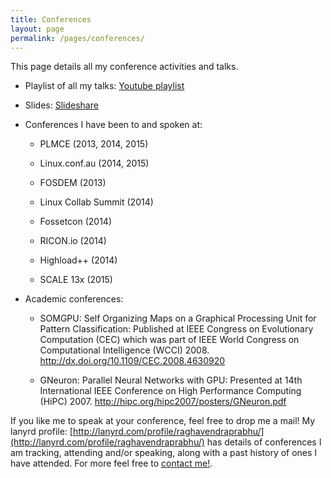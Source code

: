 ```yaml
---
title: Conferences
layout: page
permalink: /pages/conferences/
---
```


This page details all my conference activities and talks.

- Playlist of all my talks: [Youtube playlist](https://www.youtube.com/playlist?list=PLctlsn9Gs8waaYMRlH_u_v7Ky1ARk7hsA)

- Slides: [Slideshare](http://www.slideshare.net/slidunder)

- Conferences I have been to and spoken at:

    * PLMCE (2013, 2014, 2015)

    * Linux.conf.au (2014, 2015)

    * FOSDEM (2013)

    * Linux Collab Summit (2014)

    * Fossetcon (2014)

    * RICON.io (2014)

    * Highload++ (2014)

    * SCALE 13x (2015)

- Academic conferences: 

    * SOMGPU: Self Organizing Maps on a Graphical Processing Unit
      for Pattern Classification: Published at IEEE Congress on
      Evolutionary Computation (CEC) which was part of IEEE World
      Congress on Computational Intelligence (WCCI) 2008.
      http://dx.doi.org/10.1109/CEC.2008.4630920

    * GNeuron: Parallel Neural Networks with GPU: Presented at 14th
      International IEEE Conference on High Performance Computing
      (HiPC) 2007. http://hipc.org/hipc2007/posters/GNeuron.pdf



If you like me to speak at your conference, feel free to drop me a mail! My lanyrd profile:
[http://lanyrd.com/profile/raghavendraprabhu/](http://lanyrd.com/profile/raghavendraprabhu/) has details of conferences I am tracking, attending and/or speaking, along with 
a past history of ones I have attended. For more feel free to [contact me!](/pages/contact).
